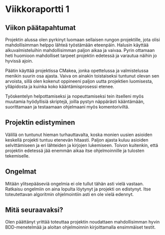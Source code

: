 # Viikkoraportti 1

## Viikon päätapahtumat

Projektin alussa olen pyrkinyt luomaan sellaisen rungon projektille, jota olisi mahdollisimman helppo lähteä työstämään eteenpäin. Halusin käyttää alkuvalmisteluihin mahdollisimman paljon aikaa ja vaivaa. Pyrin ottamaan heti huomioon mahdolliset tarpeet projektin edetessä ja varautua näihin jo hyvissä ajoin.

Päätin käyttää projektissa CMakea, jonka opettelussa ja valmistelussa menikin suurin osa ajasta. Vaiva on ainakin toistaiseksi tuntunut olevan sen arvoista, sillä olen kokenut oppineeni paljon uutta projektien luomisesta, ylläpidosta ja kuinka koko kääntämisprosessi etenee.

Työskentelyn helpottamiseksi ja nopeuttamiseksi tein itselleni myös muutamia hyödyllisiä skriptejä, joilla pystyn näppärästi kääntämään, suorittamaan ja testaamaan ohjelmaani myös komentoriviltä.

## Projektin edistyminen

Välillä on tuntunut hieman turhauttavalta, koska monien uusien asioiden keskellä projekti tuntuu etenevän hitaasti. Paljon ajasta kuluu asioiden selvittämiseen ja eri lähteiden ja kirjojen lukemiseen. Toivon kuitenkin, että projektin edetessä jää enemmän aikaa itse ohjelmoinnille ja tulosten tekemiselle.

## Ongelmat

Mitään ylitsepääseviä ongelmia ei ole tullut tähän asti vielä vastaan. Ratkaisu ongelmiin on aina lopulta löytynyt ja projekti on edistynyt. Itse toteutettavan algoritmin ohjelmointiin asti en ole vielä edennyt.

## Mitä seuraavaksi?

Olen päättänyt yrittää toteuttaa projektin noudattaen mahdollisimman hyvin BDD-menetelmää ja aloitan ohjelmoinnin kirjoittamalla ensimmäiset testit.

